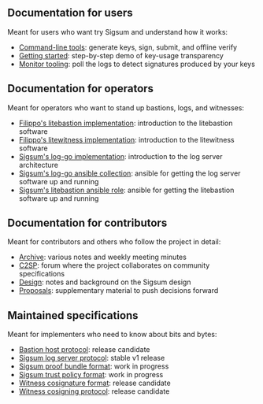 ## Documentation for users

Meant for users who want try Sigsum and understand how it works:

  - [Command-line tools][]: generate keys, sign, submit, and offline verify
  - [Getting started](/getting-started): step-by-step demo of key-usage transparency
  - [Monitor tooling][]: poll the logs to detect signatures produced by your keys

[Command-line tools]: https://git.glasklar.is/sigsum/core/sigsum-go/-/blob/main/doc/tools.md
[Monitor tooling]: https://git.glasklar.is/sigsum/core/sigsum-go/-/blob/main/doc/monitor.md

## Documentation for operators

Meant for operators who want to stand up bastions, logs, and witnesses:

  - [Filippo's litebastion implementation][]: introduction to the litebastion software
  - [Filippo's litewitness implementation][]: introduction to the litewitness software
  - [Sigsum's log-go implementation][]: introduction to the log server architecture
  - [Sigsum's log-go ansible collection][]: ansible for getting the log server software up and running
  - [Sigsum's litebastion ansible role][]: ansible for getting the litebastion software up and running

[Sigsum's log-go implementation]: https://git.glasklar.is/sigsum/core/log-go/-/blob/main/doc/readme.md
[Sigsum's log-go ansible collection]: https://git.glasklar.is/sigsum/admin/ansible
[Sigsum's litebastion ansible role]: https://git.glasklar.is/sigsum/admin/ansible/-/tree/main/roles/litebastion
[Filippo's litebastion implementation]: https://github.com/FiloSottile/litetlog#litebastion
[Filippo's litewitness implementation]: https://github.com/FiloSottile/litetlog#litewitness

## Documentation for contributors

Meant for contributors and others who follow the project in detail:

  - [Archive][]: various notes and weekly meeting minutes
  - [C2SP][]: forum where the project collaborates on community specifications
  - [Design][]: notes and background on the Sigsum design
  - [Proposals][]: supplementary material to push decisions forward

[Archive]: https://git.glasklar.is/sigsum/project/documentation/-/tree/main/archive
[Proposals]: https://git.glasklar.is/sigsum/project/documentation/-/tree/main/proposals
[Design]: https://git.glasklar.is/nisse/cats-2023/-/blob/main/sigsum-design-cats-2023.pdf
[C2SP]: https://c2sp.org/

## Maintained specifications

Meant for implementers who need to know about bits and bytes:

  - [Bastion host protocol][]: release candidate
  - [Sigsum log server protocol][]: stable v1 release
  - [Sigsum proof bundle format][]: work in progress
  - [Sigsum trust policy format][]: work in progress
  - [Witness cosignature format][]: release candidate
  - [Witness cosigning protocol][]: release candidate

[Sigsum log server protocol]: https://git.glasklar.is/sigsum/project/documentation/-/blob/log.md-release-v1.0.0/log.md
[Witness cosignature format]: https://c2sp.org/tlog-cosignature
[Witness cosigning protocol]: https://c2sp.org/tlog-witness
[Bastion host protocol]: https://c2sp.org/https-bastion
[Sigsum proof bundle format]: https://git.glasklar.is/sigsum/core/sigsum-go/-/blob/main/doc/sigsum-proof.md
[Sigsum trust policy format]: https://git.glasklar.is/sigsum/core/sigsum-go/-/blob/main/doc/policy.md
